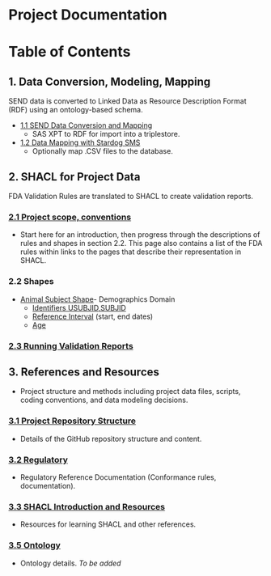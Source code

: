 
Project Documentation
=====================

# Table of Contents

## 1. Data Conversion, Modeling, Mapping

SEND data is converted to Linked Data as Resource Description Format (RDF) using an ontology-based schema.

* [1.1 SEND Data Conversion and Mapping](DataConversion.md)  
    * SAS XPT to RDF for import into a triplestore.
* [1.2 Data Mapping with Stardog SMS](DataMapping-StardogSMS.md)  
    * Optionally map .CSV files to the database.

## 2. SHACL for Project Data

FDA Validation Rules are translated to SHACL to create validation reports. 

### [2.1 Project scope, conventions](SHACL-Scope.md)

* Start here for an introduction, then progress through the descriptions of rules and shapes in section 2.2.  This page also contains a list of the FDA rules within links to the pages that describe their representation in SHACL.

### 2.2 Shapes

<a name='animalSubjectShapes'>
   
* [Animal Subject Shape](SHACL-AnimalSubject-Details.md)- Demographics Domain
    * [Identifiers USUBJID,SUBJID](SHACL-AnimalSubject-ID-Details.md)
    * [Reference Interval](SHACL-AnimalSubject-ReferenceInterval-Details.md) (start, end dates) 
    * [Age](SHACL-AnimalSubject-Age-Details.md)

### [2.3 Running Validation Reports](SHACL-RunValReport.md)


## 3. References and Resources

* Project structure and methods including project data files, scripts, coding conventions, and data modeling decisions.

### [3.1 Project Repository Structure](Repository-Ref.md)

* Details of the GitHub repository structure and content.

### [3.2 Regulatory](Regulatory-Ref.md)

* Regulatory Reference Documentation (Conformance rules, documentation).

### [3.3 SHACL Introduction and Resources](SHACL-Intro.md)

* Resources for learning SHACL and other references.

### [3.5 Ontology](Ontology-Ref.md)

* Ontology details.  *To be added*


